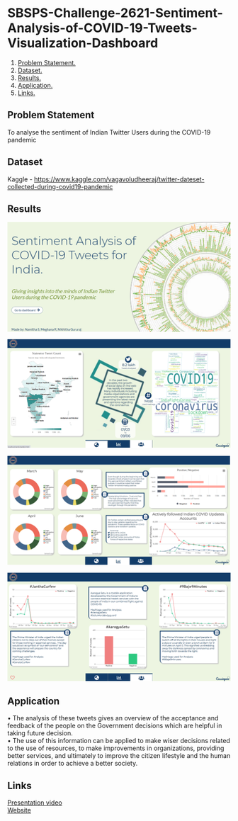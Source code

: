 # SBSPS-Challenge-2621-Sentiment-Analysis-of-COVID-19-Tweets-Visualization-Dashboard
1. [ Problem Statement. ](#prob)
2. [ Dataset. ](#dataset)
3. [ Results. ](#result)
4. [ Application. ](#application)
5. [ Links. ](#links)

<a name="prob"></a>
## Problem Statement
To analyse the sentiment of Indian Twitter Users during the COVID-19 pandemic
<br>

<a name="dataset"></a>
## Dataset
Kaggle - https://www.kaggle.com/vagavoludheeraj/twitter-dateset-collected-during-covid19-pandemic

<a name="result"></a>
## Results
![alt text](https://github.com/SmartPracticeschool/SBSPS-Challenge-2621-Sentiment-Analysis-of-COVID-19-Tweets-Visualization-Dashboard/blob/master/results/Image1.png?raw=true)

![alt text](https://github.com/SmartPracticeschool/SBSPS-Challenge-2621-Sentiment-Analysis-of-COVID-19-Tweets-Visualization-Dashboard/blob/master/results/Image2.png?raw=true)

![alt text](https://github.com/SmartPracticeschool/SBSPS-Challenge-2621-Sentiment-Analysis-of-COVID-19-Tweets-Visualization-Dashboard/blob/master/results/Image3.png?raw=true)

![alt text](https://github.com/SmartPracticeschool/SBSPS-Challenge-2621-Sentiment-Analysis-of-COVID-19-Tweets-Visualization-Dashboard/blob/master/results/Image4.png?raw=true)


<a name="application"></a>
## Application
•	The analysis of these tweets gives an overview of the acceptance and feedback of the people on the Government decisions which are helpful in taking future decision.<br>
•	The use of this information can be applied to make wiser decisions related to the use of resources, to make improvements in organizations, providing better services, and ultimately to improve the citizen lifestyle and the human relations in order to achieve a better society.

<a name="links"></a>
## Links
  <a href="https://drive.google.com/file/d/1QugLC7yCr5skR929sbqpnTNt_tcIwiJe/view">Presentation video</a><br>
  <a href="https://sentiment-analysis-dashboard-cassiopeia.000webhostapp.com/">Website</a>
